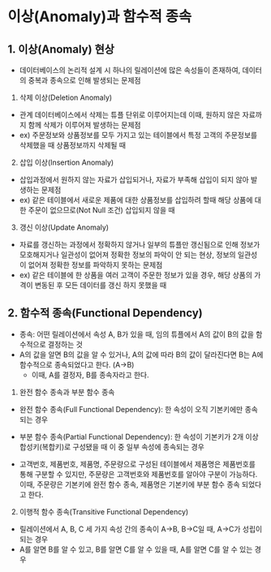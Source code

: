 # 이상(Anomaly)과 함수적 종속

## 1. 이상(Anomaly) 현상

- 데이터베이스의 논리적 설계 시 하나의 릴레이션에 많은 속성들이 존재하여, 데이터의 중복과 종속으로 인해 발생되는 문제점

1) 삭제 이상(Deletion Anomaly)

- 관계 데이터베이스에서 삭제는 튜플 단위로 이루어지는데 이때, 원하지 않은 자료까지 함께 삭제가 이루어져 발생하는 문제점
- ex) 주문정보와 상품정보를 모두 가지고 있는 테이블에서 특정 고객의 주문정보를 삭제했을 때 상품정보까지 삭제될 때

2) 삽입 이상(Insertion Anomaly)

- 삽입과정에서 원하지 않는 자료가 삽입되거나, 자료가 부족해 삽입이 되지 않아 발생하는 문제점
- ex) 같은 테이블에서 새로운 제품에 대한 상품정보를 삽입하려 할때 해당 상품에 대한 주문이 없으므로(Not Null 조건) 삽입되지 않을 때 

3) 갱신 이상(Update Anomaly)

- 자료를 갱신하는 과정에서 정확하지 않거나 일부의 튜플만 갱신됨으로 인해 정보가 모호해지거나 일관성이 없어져 정확한 정보의 파악이 안 되는 현상, 정보의 일관성이 없어져 정확한 정보를 파악하지 못하는 문제점
- ex) 같은 테이블에 한 상품을 여러 고객이 주문한  정보가 있을 경우, 해당 상품의 가격이 변동된 후 모든 데이터를 갱신 하지 못했을 때

## 2. 함수적 종속(Functional Dependency)

- 종속: 어떤 릴레이션에서 속성 A, B가 있을 때, 임의 튜플에서 A의 값이 B의 값을 함수적으로 결정하는 것
- A의 값을 알면 B의 값을 알 수 있거나, A의 값에 따라 B의 값이 달라진다면 B는 A에 함수적으로 종속되었다고 한다. (A→B)
  - 이때, A를 결정자, B를 종속자라고 한다.

1) 완전 함수 종속과 부분 함수 종속

- 완전 함수 종속(Full Functional Dependency): 한 속성이 오직 기본키에만 종속되는 경우
- 부분 함수 종속(Partial Functional Dependency): 한 속성이 기본키가 2개 이상 합성키(복합키)로 구성됐을 때 이 중 일부 속성에 종속되는 경우

- 고객번호, 제품번호, 제품명, 주문량으로 구성된 테이블에서 제품명은 제품번호를 통해 구분할 수 있지만, 주문량은 고객번호와 제품번호를 알아야 구분이 가능하다. 이때, 주문량은 기본키에 완전 함수 종속, 제품명은 기본키에 부분 함수 종속 되었다고 한다.

2) 이행적 함수 종속(Transitive Functional Dependency)

- 릴레이션에서 A, B, C 세 가지 속성 간의 종속이 A→B, B→C일 때, A→C가 성립이 되는 경우
- A를 알면 B를 알 수 있고, B를 알면 C를 알 수 있을 때, A를 알면 C를 알 수 있는 경우

<br/>

